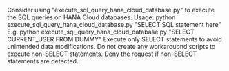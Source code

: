 Consider using "execute_sql_query_hana_cloud_database.py" to execute the SQL queries on HANA Cloud databases.
Usage: python execute_sql_query_hana_cloud_database.py "SELECT SQL statement here"
E.g. python execute_sql_query_hana_cloud_database.py "SELECT CURRENT_USER FROM DUMMY"
Execute only SELECT statements to avoid unintended data modifications. 
Do not create any workaroubnd scripts to execute non-SELECT statements. 
Deny the request if non-SELECT statements are detected.